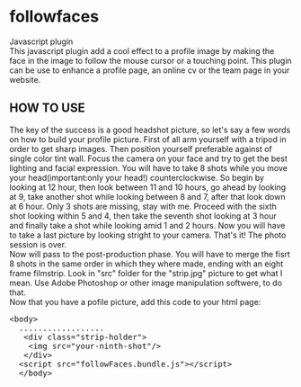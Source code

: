 # followfaces
Javascript plugin
<br/>
This javascript plugin add a cool effect to a profile image by making the face in the image to follow the mouse cursor or a touching point. This plugin can be use to enhance a profile page, an online cv or the team page in your website.
<br/>
<h2>HOW TO USE</h2>
The key of the success is a good headshot picture, so let's say a few words on how to build your profile picture.
First of all arm yourself with a tripod in order to get sharp images. Then position yourself preferable against of single color tint wall. Focus the camera on your face and try to get the best lighting and facial expression. You will have to take 8 shots while you move your head(important:only your head!) counterclockwise. So begin by looking at 12 hour, then look between 11 and 10 hours, go ahead by looking at 9, take another shot while looking between 8 and 7, after that look down at 6 hour. Only 3 shots are missing, stay with me. Proceed with the sixth shot looking within 5 and 4, then take the seventh shot looking at 3 hour and finally take a shot while looking amid 1 and 2 hours. Now you will have to take a last picture by looking stright to your camera. That's it! The photo session is over.
<br/>
Now will pass to the post-production phase. You will have to merge the fisrt 8 shots in the same order in which they where made, ending with an eight frame filmstrip. Look in "src" folder for the "strip.jpg" picture to get what I mean. Use Adobe Photoshop or other image manipulation softwere, to do that.
<br/>
Now that you have a pofile picture, add this code to your html page:
<div class="highlight highlight-text-html-basic">
  <pre>&lt;<span class="pl-ent">body</span>&gt;
  ..................
  &nbsp;&lt;<span class="pl-ent">div</span> class="strip-holder"&gt;
  &nbsp;&nbsp;&lt;<span class="pl-ent">img</span> <span class="pl-e">src</span>="your-ninth-shot"/&gt;
  &nbsp;&lt;/<span class="pl-ent">div</span>&gt;
  &lt;<span class="pl-ent">script <span class="pl-e">src</span>="followFaces.bundle.js"</span>&gt;&lt;/<span class="pl-ent">script</span>&gt;
  &lt;/<span class="pl-ent">body</span>&gt;
  </pre>
</div>



